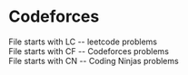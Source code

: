 # Codeforces
File starts with LC -- leetcode problems <br>
File starts with CF -- Codeforces problems <br>
File starts with CN -- Coding Ninjas problems
